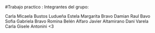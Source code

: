 #Trabajo practico :
Integrantes del grupo:

Carla Micaela Bustos Ludueña
Estela Margarita Bravo
Damian Raul Bavo
Sofia Gabriela Bravo
Romina Belén Alfaro
Javier Altamirano
Dani Varela
Carla Gisele Antonini
<3
